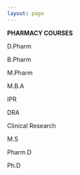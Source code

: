 ```yaml
---
layout: page
---
```


**PHARMACY COURSES**

D.Pharm

B.Pharm

M.Pharm

M.B.A

IPR

DRA

Clinical Research

M.S

Pharm.D

Ph.D

